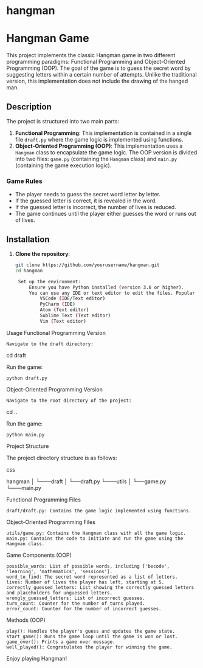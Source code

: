 # hangman

# Hangman Game

This project implements the classic Hangman game in two different programming paradigms: Functional Programming and Object-Oriented Programming (OOP). The goal of the game is to guess the secret word by suggesting letters within a certain number of attempts. Unlike the traditional version, this implementation does not include the drawing of the hanged man.

## Description

The project is structured into two main parts:

1. **Functional Programming**: This implementation is contained in a single file `draft.py` where the game logic is implemented using functions.
2. **Object-Oriented Programming (OOP)**: This implementation uses a `Hangman` class to encapsulate the game logic. The OOP version is divided into two files: `game.py` (containing the `Hangman` class) and `main.py` (containing the game execution logic).

### Game Rules

- The player needs to guess the secret word letter by letter.
- If the guessed letter is correct, it is revealed in the word.
- If the guessed letter is incorrect, the number of lives is reduced.
- The game continues until the player either guesses the word or runs out of lives.

## Installation

1. **Clone the repository**:
   ```sh
   git clone https://github.com/yourusername/hangman.git
   cd hangman

    Set up the environment:
        Ensure you have Python installed (version 3.6 or higher).
        You can use any IDE or text editor to edit the files. Popular choices include:
            VSCode (IDE/Text editor)
            PyCharm (IDE)
            Atom (Text editor)
            Sublime Text (Text editor)
            Vim (Text editor)

Usage
Functional Programming Version

    Navigate to the draft directory:


cd draft

Run the game:


    python draft.py

Object-Oriented Programming Version

    Navigate to the root directory of the project:


cd ..

Run the game:


    python main.py

Project Structure

The project directory structure is as follows:

css

hangman
│
└───draft
│   └──draft.py
└───utils
│   └──game.py
└───main.py

Functional Programming Files

    draft/draft.py: Contains the game logic implemented using functions.

Object-Oriented Programming Files

    utils/game.py: Contains the Hangman class with all the game logic.
    main.py: Contains the code to initiate and run the game using the Hangman class.

Game Components (OOP)

    possible_words: List of possible words, including ['becode', 'learning', 'mathematics', 'sessions'].
    word_to_find: The secret word represented as a list of letters.
    lives: Number of lives the player has left, starting at 5.
    correctly_guessed_letters: List showing the correctly guessed letters and placeholders for unguessed letters.
    wrongly_guessed_letters: List of incorrect guesses.
    turn_count: Counter for the number of turns played.
    error_count: Counter for the number of incorrect guesses.

Methods (OOP)

    play(): Handles the player's guess and updates the game state.
    start_game(): Runs the game loop until the game is won or lost.
    game_over(): Prints a game over message.
    well_played(): Congratulates the player for winning the game.

Enjoy playing Hangman!